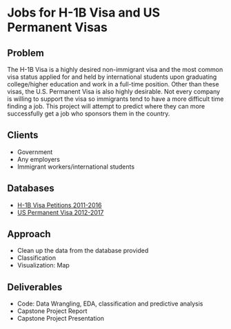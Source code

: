 # Jobs for H-1B Visa and US Permanent Visas

## Problem
The H-1B Visa is a highly desired non-immigrant visa and the most common visa status applied for and held by international students upon graduating college/higher education and work in a full-time position. Other than these visas, the U.S. Permanent Visa is also highly desirable. Not every company is willing to support the visa so immigrants tend to have a more difficult time finding a job. This project will attempt to predict where they can more successfully get a job who sponsors them in the country.

## Clients
* Government
* Any employers
* Immigrant workers/international students

## Databases
* [H-1B Visa Petitions 2011-2016](https://www.kaggle.com/nsharan/h-1b-visa/data)
* [US Permanent Visa 2012-2017](https://www.kaggle.com/jboysen/us-perm-visas/data)

## Approach
* Clean up the data from the database provided
* Classification
* Visualization: Map

## Deliverables
* Code: Data Wrangling, EDA, classification and predictive analysis 
* Capstone Project Report
* Capstone Project Presentation
